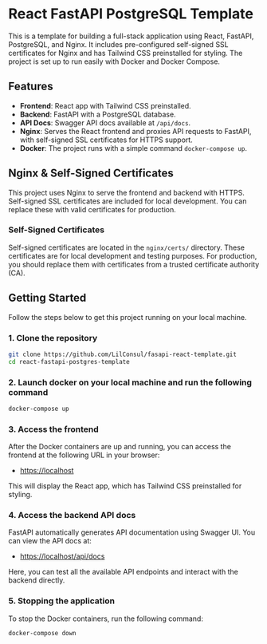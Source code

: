 # React FastAPI PostgreSQL Template

This is a template for building a full-stack application using React, FastAPI, PostgreSQL, and Nginx. It includes pre-configured self-signed SSL certificates for Nginx and has Tailwind CSS preinstalled for styling. The project is set up to run easily with Docker and Docker Compose.

## Features

- **Frontend**: React app with Tailwind CSS preinstalled.
- **Backend**: FastAPI with a PostgreSQL database.
- **API Docs**: Swagger API docs available at `/api/docs`.
- **Nginx**: Serves the React frontend and proxies API requests to FastAPI, with self-signed SSL certificates for HTTPS support.
- **Docker**: The project runs with a simple command `docker-compose up`.

## Nginx & Self-Signed Certificates

This project uses Nginx to serve the frontend and backend with HTTPS. Self-signed SSL certificates are included for local development. You can replace these with valid certificates for production.

### Self-Signed Certificates

Self-signed certificates are located in the `nginx/certs/` directory. These certificates are for local development and testing purposes. For production, you should replace them with certificates from a trusted certificate authority (CA).

## Getting Started

Follow the steps below to get this project running on your local machine.

### 1. Clone the repository

```bash
git clone https://github.com/LilConsul/fasapi-react-template.git 
cd react-fastapi-postgres-template
```

### 2. Launch docker on your local machine and run the following command

```bash
docker-compose up
```

### 3. Access the frontend
After the Docker containers are up and running, you can access the frontend at the following URL in your browser:

- [https://localhost](https://localhost)

This will display the React app, which has Tailwind CSS preinstalled for styling.

### 4. Access the backend API docs

FastAPI automatically generates API documentation using Swagger UI. You can view the API docs at:

- [https://localhost/api/docs](https://localhost/api/docs)

Here, you can test all the available API endpoints and interact with the backend directly.

### 5. Stopping the application

To stop the Docker containers, run the following command:

```bash
docker-compose down
```